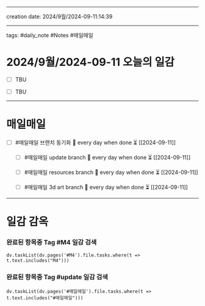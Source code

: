 

-------

creation date: 2024/9월/2024-09-11:14:39

--------


tags: #daily_note  #Notes #매일매일
  
# 2024/9월/2024-09-11 오늘의 일감
- [ ] TBU  
- [ ] TBU  
  
  
---  
# 매일매일 
- [ ] #매일매일 브랜치 동기화 🔁 every day when done ⏳ [[2024-09-11]] 
	- [ ] #매일매일 update branch  🔁 every day when done ⏳ [[2024-09-11]]
	- [ ] #매일매일 resources branch  🔁 every day when done ⏳ [[2024-09-11]]
	- [ ] #매일매일 3d art branch  🔁 every day when done ⏳ [[2024-09-11]]



--------

# 일감 감옥  

### 완료된 항목중 Tag #M4  일감 검색
```dataviewjs 
dv.taskList(dv.pages('#M4').file.tasks.where(t => t.text.includes("M4"))) 
```


### 완료된 항목중 Tag #update  일감 검색
```dataviewjs 
dv.taskList(dv.pages('#매일매일').file.tasks.where(t => t.text.includes("#매일매일"))) 
```



